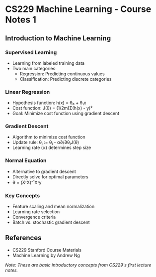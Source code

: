 # CS229 Machine Learning - Course Notes 1

## Introduction to Machine Learning

### Supervised Learning
- Learning from labeled training data
- Two main categories:
    - Regression: Predicting continuous values
    - Classification: Predicting discrete categories

### Linear Regression
- Hypothesis function: h(x) = θ₀ + θ₁x
- Cost function: J(θ) = (1/2m)Σ(h(x) - y)²
- Goal: Minimize cost function using gradient descent

### Gradient Descent
- Algorithm to minimize cost function
- Update rule: θⱼ := θⱼ - α∂/∂θⱼJ(θ)
- Learning rate (α) determines step size

### Normal Equation
- Alternative to gradient descent
- Directly solve for optimal parameters
- θ = (XᵀX)⁻¹Xᵀy

### Key Concepts
- Feature scaling and mean normalization
- Learning rate selection
- Convergence criteria
- Batch vs. stochastic gradient descent

## References
- CS229 Stanford Course Materials
- Machine Learning by Andrew Ng

*Note: These are basic introductory concepts from CS229's first lecture notes.*